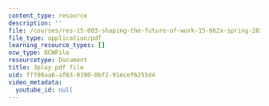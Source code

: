 ```yaml
---
content_type: resource
description: ''
file: /courses/res-15-003-shaping-the-future-of-work-15-662x-spring-2016/fff00aa6af6301900bf291ecef6255d4_ADWGuj3nDQo.pdf
file_type: application/pdf
learning_resource_types: []
ocw_type: OCWFile
resourcetype: Document
title: 3play pdf file
uid: fff00aa6-af63-0190-0bf2-91ecef6255d4
video_metadata:
  youtube_id: null
---
```

